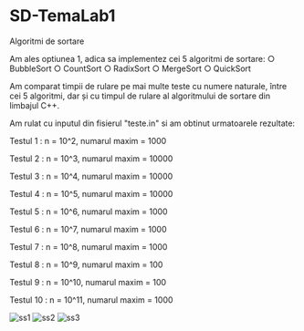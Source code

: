 # SD-TemaLab1
Algoritmi de sortare

Am ales optiunea 1, adica sa implementez cei 5 algoritmi de sortare:
○ BubbleSort
○ CountSort
○ RadixSort
○ MergeSort
○ QuickSort

Am comparat timpii de rulare pe mai multe teste cu numere naturale, între cei 5 algoritmi, dar și cu timpul de rulare al algoritmului de sortare din limbajul C++.

Am rulat cu inputul din fisierul "teste.in" si am obtinut urmatoarele rezultate:

Testul 1 :  n = 10^2, numarul maxim = 1000 

Testul 2 :  n = 10^3, numarul maxim = 10000

Testul 3 :  n = 10^4, numarul maxim = 10000

Testul 4 :  n = 10^5, numarul maxim = 10000

Testul 5 :  n = 10^6, numarul maxim = 1000

Testul 6 :  n = 10^7, numarul maxim = 1000

Testul 7 :  n = 10^8, numarul maxim = 1000

Testul 8 :  n = 10^9, numarul maxim = 100

Testul 9 :  n = 10^10, numarul maxim = 100

Testul 10 :  n = 10^11, numarul maxim = 1000



![ss1](https://user-images.githubusercontent.com/75803999/111036746-710af080-8429-11eb-91c6-d6d809a9c4b1.png)
![ss2](https://user-images.githubusercontent.com/75803999/111036747-71a38700-8429-11eb-93c7-fa4c36aff339.png)
![ss3](https://user-images.githubusercontent.com/75803999/111036748-723c1d80-8429-11eb-8374-74572d2a577a.png)

